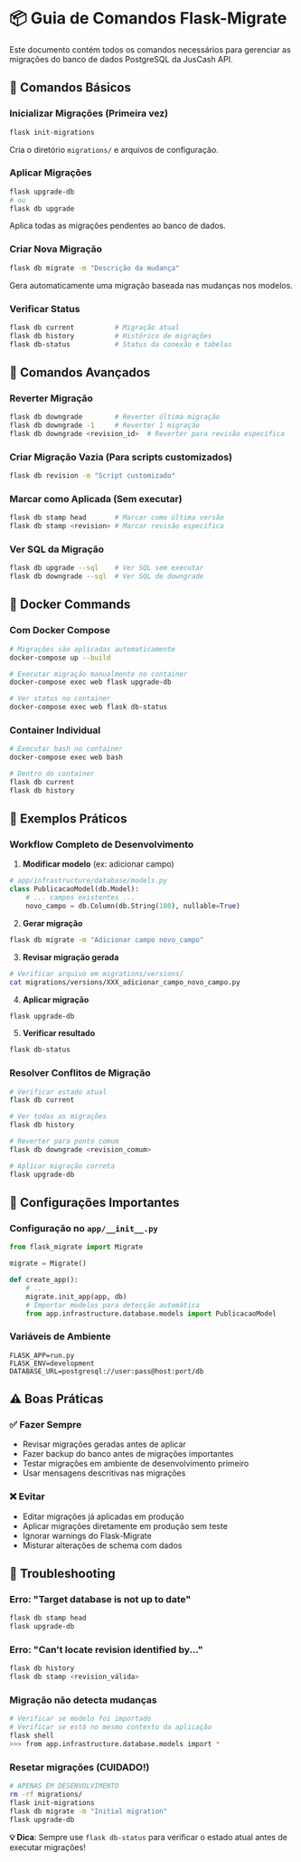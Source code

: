 # 📦 Guia de Comandos Flask-Migrate

Este documento contém todos os comandos necessários para gerenciar as migrações do banco de dados PostgreSQL da JusCash API.

## 🚀 Comandos Básicos

### Inicializar Migrações (Primeira vez)
```bash
flask init-migrations
```
Cria o diretório `migrations/` e arquivos de configuração.

### Aplicar Migrações
```bash
flask upgrade-db
# ou
flask db upgrade
```
Aplica todas as migrações pendentes ao banco de dados.

### Criar Nova Migração
```bash
flask db migrate -m "Descrição da mudança"
```
Gera automaticamente uma migração baseada nas mudanças nos modelos.

### Verificar Status
```bash
flask db current          # Migração atual
flask db history          # Histórico de migrações
flask db-status           # Status da conexão e tabelas
```

## 🔄 Comandos Avançados

### Reverter Migração
```bash
flask db downgrade        # Reverter última migração
flask db downgrade -1     # Reverter 1 migração
flask db downgrade <revision_id>  # Reverter para revisão específica
```

### Criar Migração Vazia (Para scripts customizados)
```bash
flask db revision -m "Script customizado"
```

### Marcar como Aplicada (Sem executar)
```bash
flask db stamp head       # Marcar como última versão
flask db stamp <revision> # Marcar revisão específica
```

### Ver SQL da Migração
```bash
flask db upgrade --sql    # Ver SQL sem executar
flask db downgrade --sql  # Ver SQL de downgrade
```

## 🐳 Docker Commands

### Com Docker Compose
```bash
# Migrações são aplicadas automaticamente
docker-compose up --build

# Executar migração manualmente no container
docker-compose exec web flask upgrade-db

# Ver status no container
docker-compose exec web flask db-status
```

### Container Individual
```bash
# Executar bash no container
docker-compose exec web bash

# Dentro do container
flask db current
flask db history
```

## 📝 Exemplos Práticos

### Workflow Completo de Desenvolvimento

1. **Modificar modelo** (ex: adicionar campo)
```python
# app/infrastructure/database/models.py
class PublicacaoModel(db.Model):
    # ... campos existentes ...
    novo_campo = db.Column(db.String(100), nullable=True)
```

2. **Gerar migração**
```bash
flask db migrate -m "Adicionar campo novo_campo"
```

3. **Revisar migração gerada**
```bash
# Verificar arquivo em migrations/versions/
cat migrations/versions/XXX_adicionar_campo_novo_campo.py
```

4. **Aplicar migração**
```bash
flask upgrade-db
```

5. **Verificar resultado**
```bash
flask db-status
```

### Resolver Conflitos de Migração

```bash
# Verificar estado atual
flask db current

# Ver todas as migrações
flask db history

# Reverter para ponto comum
flask db downgrade <revision_comum>

# Aplicar migração correta
flask upgrade-db
```

## 🔧 Configurações Importantes

### Configuração no `app/__init__.py`
```python
from flask_migrate import Migrate

migrate = Migrate()

def create_app():
    # ...
    migrate.init_app(app, db)
    # Importar modelos para detecção automática
    from app.infrastructure.database.models import PublicacaoModel
```

### Variáveis de Ambiente
```env
FLASK_APP=run.py
FLASK_ENV=development
DATABASE_URL=postgresql://user:pass@host:port/db
```

## ⚠️ Boas Práticas

### ✅ Fazer Sempre
- Revisar migrações geradas antes de aplicar
- Fazer backup do banco antes de migrações importantes
- Testar migrações em ambiente de desenvolvimento primeiro
- Usar mensagens descritivas nas migrações

### ❌ Evitar
- Editar migrações já aplicadas em produção
- Aplicar migrações diretamente em produção sem teste
- Ignorar warnings do Flask-Migrate
- Misturar alterações de schema com dados

## 🚨 Troubleshooting

### Erro: "Target database is not up to date"
```bash
flask db stamp head
flask upgrade-db
```

### Erro: "Can't locate revision identified by..."
```bash
flask db history
flask db stamp <revision_válida>
```

### Migração não detecta mudanças
```bash
# Verificar se modelo foi importado
# Verificar se está no mesmo contexto da aplicação
flask shell
>>> from app.infrastructure.database.models import *
```

### Resetar migrações (CUIDADO!)
```bash
# APENAS EM DESENVOLVIMENTO
rm -rf migrations/
flask init-migrations
flask db migrate -m "Initial migration"
flask upgrade-db
```

**💡 Dica**: Sempre use `flask db-status` para verificar o estado atual antes de executar migrações! 